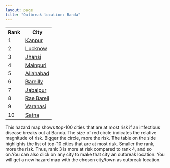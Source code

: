 ```yaml
---
layout: page
title: "Outbreak location: Banda"
---
```

<div class="flex-container">
<div class="flex-item-left" id="mapid">
<script src="https://buda-magenta.github.io/hazard_map/load_map.js"></script>

<script>
var marker_outbreak = L.marker([25.476300, 80.339500],{"autoPan": true}).addTo(map); marker_outbreak.bindTooltip("Banda").openTooltip();

var circle_1 = L.circle([26.460914, 80.321759], {"pane": "markerPane", "color": "red", "fill": true, "fillOpacity": 0.2, "fillRule": "evenodd", "lineCap": "round", "lineJoin": "round", "opacity": 1.0, "radius": 100345, "stroke": true, "weight": 3}).addTo(map);
circle_1.bindTooltip("Kanpur<br>rank: 1<br>hazard index: 0.100345")
circle_1.bindPopup('<a href="https://buda-magenta.github.io/hazard_map/Kanpur">Kanpur</a>')

var circle_2 = L.circle([26.838100, 80.934600], {"pane": "markerPane", "color": "red", "fill": true, "fillOpacity": 0.2, "fillRule": "evenodd", "lineCap": "round", "lineJoin": "round", "opacity": 1.0, "radius": 85785, "stroke": true, "weight": 3}).addTo(map);
circle_2.bindTooltip("Lucknow<br>rank: 2<br>hazard index: 0.085785")
circle_2.bindPopup('<a href="https://buda-magenta.github.io/hazard_map/Lucknow">Lucknow</a>')

var circle_3 = L.circle([25.531031, 78.652689], {"pane": "markerPane", "color": "red", "fill": true, "fillOpacity": 0.2, "fillRule": "evenodd", "lineCap": "round", "lineJoin": "round", "opacity": 1.0, "radius": 73356, "stroke": true, "weight": 3}).addTo(map);
circle_3.bindTooltip("Jhansi<br>rank: 3<br>hazard index: 0.073357")
circle_3.bindPopup('<a href="https://buda-magenta.github.io/hazard_map/Jhansi">Jhansi</a>')

var circle_4 = L.circle([27.209822, 79.048137], {"pane": "markerPane", "color": "red", "fill": true, "fillOpacity": 0.2, "fillRule": "evenodd", "lineCap": "round", "lineJoin": "round", "opacity": 1.0, "radius": 42033, "stroke": true, "weight": 3}).addTo(map);
circle_4.bindTooltip("Mainpuri<br>rank: 4<br>hazard index: 0.042034")
circle_4.bindPopup('<a href="https://buda-magenta.github.io/hazard_map/Mainpuri">Mainpuri</a>')

var circle_5 = L.circle([25.438130, 81.833800], {"pane": "markerPane", "color": "red", "fill": true, "fillOpacity": 0.2, "fillRule": "evenodd", "lineCap": "round", "lineJoin": "round", "opacity": 1.0, "radius": 19832, "stroke": true, "weight": 3}).addTo(map);
circle_5.bindTooltip("Allahabad<br>rank: 5<br>hazard index: 0.019833")
circle_5.bindPopup('<a href="https://buda-magenta.github.io/hazard_map/Allahabad">Allahabad</a>')

var circle_6 = L.circle([28.457876, 79.405571], {"pane": "markerPane", "color": "red", "fill": true, "fillOpacity": 0.2, "fillRule": "evenodd", "lineCap": "round", "lineJoin": "round", "opacity": 1.0, "radius": 8925, "stroke": true, "weight": 3}).addTo(map);
circle_6.bindTooltip("Bareilly<br>rank: 6<br>hazard index: 0.008926")
circle_6.bindPopup('<a href="https://buda-magenta.github.io/hazard_map/Bareilly">Bareilly</a>')

var circle_7 = L.circle([23.160894, 79.949770], {"pane": "markerPane", "color": "red", "fill": true, "fillOpacity": 0.2, "fillRule": "evenodd", "lineCap": "round", "lineJoin": "round", "opacity": 1.0, "radius": 8280, "stroke": true, "weight": 3}).addTo(map);
circle_7.bindTooltip("Jabalpur<br>rank: 7<br>hazard index: 0.008281")
circle_7.bindPopup('<a href="https://buda-magenta.github.io/hazard_map/Jabalpur">Jabalpur</a>')

var circle_8 = L.circle([26.250000, 81.250000], {"pane": "markerPane", "color": "red", "fill": true, "fillOpacity": 0.2, "fillRule": "evenodd", "lineCap": "round", "lineJoin": "round", "opacity": 1.0, "radius": 5775, "stroke": true, "weight": 3}).addTo(map);
circle_8.bindTooltip("Rae Bareli<br>rank: 8<br>hazard index: 0.005776")
circle_8.bindPopup('<a href="https://buda-magenta.github.io/hazard_map/Rae_Bareli">Rae Bareli</a>')

var circle_9 = L.circle([25.335649, 83.007629], {"pane": "markerPane", "color": "red", "fill": true, "fillOpacity": 0.2, "fillRule": "evenodd", "lineCap": "round", "lineJoin": "round", "opacity": 1.0, "radius": 4932, "stroke": true, "weight": 3}).addTo(map);
circle_9.bindTooltip("Varanasi<br>rank: 9<br>hazard index: 0.004932")
circle_9.bindPopup('<a href="https://buda-magenta.github.io/hazard_map/Varanasi">Varanasi</a>')

var circle_10 = L.circle([24.500000, 81.000000], {"pane": "markerPane", "color": "red", "fill": true, "fillOpacity": 0.2, "fillRule": "evenodd", "lineCap": "round", "lineJoin": "round", "opacity": 1.0, "radius": 3995, "stroke": true, "weight": 3}).addTo(map);
circle_10.bindTooltip("Satna<br>rank: 10<br>hazard index: 0.003996")
circle_10.bindPopup('<a href="https://buda-magenta.github.io/hazard_map/Satna">Satna</a>')

var circle_11 = L.circle([28.651718, 77.221939], {"pane": "markerPane", "color": "red", "fill": true, "fillOpacity": 0.2, "fillRule": "evenodd", "lineCap": "round", "lineJoin": "round", "opacity": 1.0, "radius": 3802, "stroke": true, "weight": 3}).addTo(map);
circle_11.bindTooltip("Delhi<br>rank: 11<br>hazard index: 0.003803")
circle_11.bindPopup('<a href="https://buda-magenta.github.io/hazard_map/Delhi">Delhi</a>')

var circle_12 = L.circle([27.912633, 79.746563], {"pane": "markerPane", "color": "red", "fill": true, "fillOpacity": 0.2, "fillRule": "evenodd", "lineCap": "round", "lineJoin": "round", "opacity": 1.0, "radius": 3259, "stroke": true, "weight": 3}).addTo(map);
circle_12.bindTooltip("Shahjahanpur<br>rank: 12<br>hazard index: 0.003259")
circle_12.bindPopup('<a href="https://buda-magenta.github.io/hazard_map/Shahjahanpur">Shahjahanpur</a>')

var circle_13 = L.circle([26.203725, 78.157363], {"pane": "markerPane", "color": "red", "fill": true, "fillOpacity": 0.2, "fillRule": "evenodd", "lineCap": "round", "lineJoin": "round", "opacity": 1.0, "radius": 2794, "stroke": true, "weight": 3}).addTo(map);
circle_13.bindTooltip("Gwalior<br>rank: 13<br>hazard index: 0.002795")
circle_13.bindPopup('<a href="https://buda-magenta.github.io/hazard_map/Gwalior">Gwalior</a>')

var circle_14 = L.circle([26.671329, 83.364583], {"pane": "markerPane", "color": "red", "fill": true, "fillOpacity": 0.2, "fillRule": "evenodd", "lineCap": "round", "lineJoin": "round", "opacity": 1.0, "radius": 2765, "stroke": true, "weight": 3}).addTo(map);
circle_14.bindTooltip("Gorakhpur<br>rank: 14<br>hazard index: 0.002765")
circle_14.bindPopup('<a href="https://buda-magenta.github.io/hazard_map/Gorakhpur">Gorakhpur</a>')

var circle_15 = L.circle([27.437194, 79.489129], {"pane": "markerPane", "color": "red", "fill": true, "fillOpacity": 0.2, "fillRule": "evenodd", "lineCap": "round", "lineJoin": "round", "opacity": 1.0, "radius": 2076, "stroke": true, "weight": 3}).addTo(map);
circle_15.bindTooltip("Farrukhabad<br>rank: 15<br>hazard index: 0.002076")
circle_15.bindPopup('<a href="https://buda-magenta.github.io/hazard_map/Farrukhabad">Farrukhabad</a>')

var circle_16 = L.circle([23.258486, 77.401989], {"pane": "markerPane", "color": "red", "fill": true, "fillOpacity": 0.2, "fillRule": "evenodd", "lineCap": "round", "lineJoin": "round", "opacity": 1.0, "radius": 1272, "stroke": true, "weight": 3}).addTo(map);
circle_16.bindTooltip("Bhopal<br>rank: 16<br>hazard index: 0.001273")
circle_16.bindPopup('<a href="https://buda-magenta.github.io/hazard_map/Bhopal">Bhopal</a>')

var circle_17 = L.circle([27.338577, 80.097526], {"pane": "markerPane", "color": "red", "fill": true, "fillOpacity": 0.2, "fillRule": "evenodd", "lineCap": "round", "lineJoin": "round", "opacity": 1.0, "radius": 1260, "stroke": true, "weight": 3}).addTo(map);
circle_17.bindTooltip("Hardoi<br>rank: 17<br>hazard index: 0.001261")
circle_17.bindPopup('<a href="https://buda-magenta.github.io/hazard_map/Hardoi">Hardoi</a>')

var circle_18 = L.circle([26.575504, 80.613762], {"pane": "markerPane", "color": "red", "fill": true, "fillOpacity": 0.2, "fillRule": "evenodd", "lineCap": "round", "lineJoin": "round", "opacity": 1.0, "radius": 1162, "stroke": true, "weight": 3}).addTo(map);
circle_18.bindTooltip("Unnao<br>rank: 18<br>hazard index: 0.001163")
circle_18.bindPopup('<a href="https://buda-magenta.github.io/hazard_map/Unnao">Unnao</a>')

var circle_19 = L.circle([26.718324, 79.090254], {"pane": "markerPane", "color": "red", "fill": true, "fillOpacity": 0.2, "fillRule": "evenodd", "lineCap": "round", "lineJoin": "round", "opacity": 1.0, "radius": 1149, "stroke": true, "weight": 3}).addTo(map);
circle_19.bindTooltip("Etawah<br>rank: 19<br>hazard index: 0.001150")
circle_19.bindPopup('<a href="https://buda-magenta.github.io/hazard_map/Etawah">Etawah</a>')

var circle_20 = L.circle([24.700385, 78.518668], {"pane": "markerPane", "color": "red", "fill": true, "fillOpacity": 0.2, "fillRule": "evenodd", "lineCap": "round", "lineJoin": "round", "opacity": 1.0, "radius": 1123, "stroke": true, "weight": 3}).addTo(map);
circle_20.bindTooltip("Lalitpur<br>rank: 20<br>hazard index: 0.001124")
circle_20.bindPopup('<a href="https://buda-magenta.github.io/hazard_map/Lalitpur">Lalitpur</a>')

var circle_21 = L.circle([27.109667, 81.918329], {"pane": "markerPane", "color": "red", "fill": true, "fillOpacity": 0.2, "fillRule": "evenodd", "lineCap": "round", "lineJoin": "round", "opacity": 1.0, "radius": 1101, "stroke": true, "weight": 3}).addTo(map);
circle_21.bindTooltip("Gonda<br>rank: 21<br>hazard index: 0.001101")
circle_21.bindPopup('<a href="https://buda-magenta.github.io/hazard_map/Gonda">Gonda</a>')

var circle_22 = L.circle([26.638076, 82.059024], {"pane": "markerPane", "color": "red", "fill": true, "fillOpacity": 0.2, "fillRule": "evenodd", "lineCap": "round", "lineJoin": "round", "opacity": 1.0, "radius": 1055, "stroke": true, "weight": 3}).addTo(map);
circle_22.bindTooltip("Faizabad<br>rank: 22<br>hazard index: 0.001055")
circle_22.bindPopup('<a href="https://buda-magenta.github.io/hazard_map/Faizabad">Faizabad</a>')

var circle_23 = L.circle([24.759267, 81.655000], {"pane": "markerPane", "color": "red", "fill": true, "fillOpacity": 0.2, "fillRule": "evenodd", "lineCap": "round", "lineJoin": "round", "opacity": 1.0, "radius": 1053, "stroke": true, "weight": 3}).addTo(map);
circle_23.bindTooltip("Rewa<br>rank: 23<br>hazard index: 0.001054")
circle_23.bindPopup('<a href="https://buda-magenta.github.io/hazard_map/Rewa">Rewa</a>')

var circle_24 = L.circle([27.036604, 78.651436], {"pane": "markerPane", "color": "red", "fill": true, "fillOpacity": 0.2, "fillRule": "evenodd", "lineCap": "round", "lineJoin": "round", "opacity": 1.0, "radius": 1044, "stroke": true, "weight": 3}).addTo(map);
circle_24.bindTooltip("Shikohabad<br>rank: 24<br>hazard index: 0.001045")
circle_24.bindPopup('<a href="https://buda-magenta.github.io/hazard_map/Shikohabad">Shikohabad</a>')

var circle_25 = L.circle([27.175255, 78.009816], {"pane": "markerPane", "color": "red", "fill": true, "fillOpacity": 0.2, "fillRule": "evenodd", "lineCap": "round", "lineJoin": "round", "opacity": 1.0, "radius": 1024, "stroke": true, "weight": 3}).addTo(map);
circle_25.bindTooltip("Agra<br>rank: 25<br>hazard index: 0.001024")
circle_25.bindPopup('<a href="https://buda-magenta.github.io/hazard_map/Agra">Agra</a>')

var circle_26 = L.circle([23.833962, 80.392456], {"pane": "markerPane", "color": "red", "fill": true, "fillOpacity": 0.2, "fillRule": "evenodd", "lineCap": "round", "lineJoin": "round", "opacity": 1.0, "radius": 993, "stroke": true, "weight": 3}).addTo(map);
circle_26.bindTooltip("Murwara<br>rank: 26<br>hazard index: 0.000993")
circle_26.bindPopup('<a href="https://buda-magenta.github.io/hazard_map/Murwara">Murwara</a>')

var circle_27 = L.circle([21.237947, 81.633683], {"pane": "markerPane", "color": "red", "fill": true, "fillOpacity": 0.2, "fillRule": "evenodd", "lineCap": "round", "lineJoin": "round", "opacity": 1.0, "radius": 947, "stroke": true, "weight": 3}).addTo(map);
circle_27.bindTooltip("Raipur<br>rank: 27<br>hazard index: 0.000948")
circle_27.bindPopup('<a href="https://buda-magenta.github.io/hazard_map/Raipur">Raipur</a>')

var circle_28 = L.circle([25.609324, 85.123525], {"pane": "markerPane", "color": "red", "fill": true, "fillOpacity": 0.2, "fillRule": "evenodd", "lineCap": "round", "lineJoin": "round", "opacity": 1.0, "radius": 922, "stroke": true, "weight": 3}).addTo(map);
circle_28.bindTooltip("Patna<br>rank: 28<br>hazard index: 0.000922")
circle_28.bindPopup('<a href="https://buda-magenta.github.io/hazard_map/Patna">Patna</a>')

var circle_29 = L.circle([26.500000, 78.750000], {"pane": "markerPane", "color": "red", "fill": true, "fillOpacity": 0.2, "fillRule": "evenodd", "lineCap": "round", "lineJoin": "round", "opacity": 1.0, "radius": 883, "stroke": true, "weight": 3}).addTo(map);
circle_29.bindTooltip("Bhind<br>rank: 29<br>hazard index: 0.000883")
circle_29.bindPopup('<a href="https://buda-magenta.github.io/hazard_map/Bhind">Bhind</a>')

var circle_30 = L.circle([29.154148, 77.305954], {"pane": "markerPane", "color": "red", "fill": true, "fillOpacity": 0.2, "fillRule": "evenodd", "lineCap": "round", "lineJoin": "round", "opacity": 1.0, "radius": 870, "stroke": true, "weight": 3}).addTo(map);
circle_30.bindTooltip("Baraut<br>rank: 30<br>hazard index: 0.000871")
circle_30.bindPopup('<a href="https://buda-magenta.github.io/hazard_map/Baraut">Baraut</a>')

var circle_31 = L.circle([25.843539, 80.918004], {"pane": "markerPane", "color": "red", "fill": true, "fillOpacity": 0.2, "fillRule": "evenodd", "lineCap": "round", "lineJoin": "round", "opacity": 1.0, "radius": 867, "stroke": true, "weight": 3}).addTo(map);
circle_31.bindTooltip("Fatehpur<br>rank: 31<br>hazard index: 0.000868")
circle_31.bindPopup('<a href="https://buda-magenta.github.io/hazard_map/Fatehpur">Fatehpur</a>')

var circle_32 = L.circle([25.935955, 79.424328], {"pane": "markerPane", "color": "red", "fill": true, "fillOpacity": 0.2, "fillRule": "evenodd", "lineCap": "round", "lineJoin": "round", "opacity": 1.0, "radius": 838, "stroke": true, "weight": 3}).addTo(map);
circle_32.bindTooltip("Orai<br>rank: 32<br>hazard index: 0.000838")
circle_32.bindPopup('<a href="https://buda-magenta.github.io/hazard_map/Orai">Orai</a>')

var circle_33 = L.circle([26.242511, 82.296169], {"pane": "markerPane", "color": "red", "fill": true, "fillOpacity": 0.2, "fillRule": "evenodd", "lineCap": "round", "lineJoin": "round", "opacity": 1.0, "radius": 831, "stroke": true, "weight": 3}).addTo(map);
circle_33.bindTooltip("Sultanpur<br>rank: 33<br>hazard index: 0.000832")
circle_33.bindPopup('<a href="https://buda-magenta.github.io/hazard_map/Sultanpur">Sultanpur</a>')

var circle_34 = L.circle([19.075990, 72.877393], {"pane": "markerPane", "color": "red", "fill": true, "fillOpacity": 0.2, "fillRule": "evenodd", "lineCap": "round", "lineJoin": "round", "opacity": 1.0, "radius": 702, "stroke": true, "weight": 3}).addTo(map);
circle_34.bindTooltip("Mumbai<br>rank: 34<br>hazard index: 0.000702")
circle_34.bindPopup('<a href="https://buda-magenta.github.io/hazard_map/Mumbai">Mumbai</a>')

var circle_35 = L.circle([27.633333, 77.583333], {"pane": "markerPane", "color": "red", "fill": true, "fillOpacity": 0.2, "fillRule": "evenodd", "lineCap": "round", "lineJoin": "round", "opacity": 1.0, "radius": 651, "stroke": true, "weight": 3}).addTo(map);
circle_35.bindTooltip("Mathura<br>rank: 35<br>hazard index: 0.000652")
circle_35.bindPopup('<a href="https://buda-magenta.github.io/hazard_map/Mathura">Mathura</a>')

var circle_36 = L.circle([25.565691, 80.063489], {"pane": "markerPane", "color": "red", "fill": true, "fillOpacity": 0.2, "fillRule": "evenodd", "lineCap": "round", "lineJoin": "round", "opacity": 1.0, "radius": 560, "stroke": true, "weight": 3}).addTo(map);
circle_36.bindTooltip("Khanna<br>rank: 36<br>hazard index: 0.000561")
circle_36.bindPopup('<a href="https://buda-magenta.github.io/hazard_map/Khanna">Khanna</a>')

var circle_37 = L.circle([25.603508, 83.507454], {"pane": "markerPane", "color": "red", "fill": true, "fillOpacity": 0.2, "fillRule": "evenodd", "lineCap": "round", "lineJoin": "round", "opacity": 1.0, "radius": 541, "stroke": true, "weight": 3}).addTo(map);
circle_37.bindTooltip("Ghazipur<br>rank: 37<br>hazard index: 0.000541")
circle_37.bindPopup('<a href="https://buda-magenta.github.io/hazard_map/Ghazipur">Ghazipur</a>')

var circle_38 = L.circle([28.794068, 79.185930], {"pane": "markerPane", "color": "red", "fill": true, "fillOpacity": 0.2, "fillRule": "evenodd", "lineCap": "round", "lineJoin": "round", "opacity": 1.0, "radius": 538, "stroke": true, "weight": 3}).addTo(map);
circle_38.bindTooltip("Rampur<br>rank: 38<br>hazard index: 0.000538")
circle_38.bindPopup('<a href="https://buda-magenta.github.io/hazard_map/Rampur">Rampur</a>')

var circle_39 = L.circle([28.863842, 78.805778], {"pane": "markerPane", "color": "red", "fill": true, "fillOpacity": 0.2, "fillRule": "evenodd", "lineCap": "round", "lineJoin": "round", "opacity": 1.0, "radius": 510, "stroke": true, "weight": 3}).addTo(map);
circle_39.bindTooltip("Moradabad<br>rank: 39<br>hazard index: 0.000511")
circle_39.bindPopup('<a href="https://buda-magenta.github.io/hazard_map/Moradabad">Moradabad</a>')

var circle_40 = L.circle([25.954628, 83.647350], {"pane": "markerPane", "color": "red", "fill": true, "fillOpacity": 0.2, "fillRule": "evenodd", "lineCap": "round", "lineJoin": "round", "opacity": 1.0, "radius": 508, "stroke": true, "weight": 3}).addTo(map);
circle_40.bindTooltip("Maunath Bhanjan<br>rank: 40<br>hazard index: 0.000508")
circle_40.bindPopup('<a href="https://buda-magenta.github.io/hazard_map/Maunath_Bhanjan">Maunath Bhanjan</a>')

var circle_41 = L.circle([25.750000, 78.500000], {"pane": "markerPane", "color": "red", "fill": true, "fillOpacity": 0.2, "fillRule": "evenodd", "lineCap": "round", "lineJoin": "round", "opacity": 1.0, "radius": 492, "stroke": true, "weight": 3}).addTo(map);
circle_41.bindTooltip("Datia<br>rank: 41<br>hazard index: 0.000493")
circle_41.bindPopup('<a href="https://buda-magenta.github.io/hazard_map/Datia">Datia</a>')

var circle_42 = L.circle([26.439874, 80.018000], {"pane": "markerPane", "color": "red", "fill": true, "fillOpacity": 0.2, "fillRule": "evenodd", "lineCap": "round", "lineJoin": "round", "opacity": 1.0, "radius": 464, "stroke": true, "weight": 3}).addTo(map);
circle_42.bindTooltip("Akbarpur<br>rank: 42<br>hazard index: 0.000464")
circle_42.bindPopup('<a href="https://buda-magenta.github.io/hazard_map/Akbarpur">Akbarpur</a>')

var circle_43 = L.circle([23.809612, 78.759114], {"pane": "markerPane", "color": "red", "fill": true, "fillOpacity": 0.2, "fillRule": "evenodd", "lineCap": "round", "lineJoin": "round", "opacity": 1.0, "radius": 455, "stroke": true, "weight": 3}).addTo(map);
circle_43.bindTooltip("Sagar<br>rank: 43<br>hazard index: 0.000455")
circle_43.bindPopup('<a href="https://buda-magenta.github.io/hazard_map/Sagar">Sagar</a>')

var circle_44 = L.circle([22.541418, 88.357691], {"pane": "markerPane", "color": "red", "fill": true, "fillOpacity": 0.2, "fillRule": "evenodd", "lineCap": "round", "lineJoin": "round", "opacity": 1.0, "radius": 404, "stroke": true, "weight": 3}).addTo(map);
circle_44.bindTooltip("Kolkata<br>rank: 44<br>hazard index: 0.000405")
circle_44.bindPopup('<a href="https://buda-magenta.github.io/hazard_map/Kolkata">Kolkata</a>')

var circle_45 = L.circle([26.724789, 82.793269], {"pane": "markerPane", "color": "red", "fill": true, "fillOpacity": 0.2, "fillRule": "evenodd", "lineCap": "round", "lineJoin": "round", "opacity": 1.0, "radius": 395, "stroke": true, "weight": 3}).addTo(map);
circle_45.bindTooltip("Basti<br>rank: 45<br>hazard index: 0.000396")
circle_45.bindPopup('<a href="https://buda-magenta.github.io/hazard_map/Basti">Basti</a>')

var circle_46 = L.circle([21.149813, 79.082056], {"pane": "markerPane", "color": "red", "fill": true, "fillOpacity": 0.2, "fillRule": "evenodd", "lineCap": "round", "lineJoin": "round", "opacity": 1.0, "radius": 388, "stroke": true, "weight": 3}).addTo(map);
circle_46.bindTooltip("Nagpur<br>rank: 46<br>hazard index: 0.000388")
circle_46.bindPopup('<a href="https://buda-magenta.github.io/hazard_map/Nagpur">Nagpur</a>')

var circle_47 = L.circle([24.935635, 82.647701], {"pane": "markerPane", "color": "red", "fill": true, "fillOpacity": 0.2, "fillRule": "evenodd", "lineCap": "round", "lineJoin": "round", "opacity": 1.0, "radius": 380, "stroke": true, "weight": 3}).addTo(map);
circle_47.bindTooltip("Mirzapur<br>rank: 47<br>hazard index: 0.000380")
circle_47.bindPopup('<a href="https://buda-magenta.github.io/hazard_map/Mirzapur">Mirzapur</a>')

var circle_48 = L.circle([25.795593, 82.488341], {"pane": "markerPane", "color": "red", "fill": true, "fillOpacity": 0.2, "fillRule": "evenodd", "lineCap": "round", "lineJoin": "round", "opacity": 1.0, "radius": 367, "stroke": true, "weight": 3}).addTo(map);
circle_48.bindTooltip("Jaunpur<br>rank: 48<br>hazard index: 0.000368")
circle_48.bindPopup('<a href="https://buda-magenta.github.io/hazard_map/Jaunpur">Jaunpur</a>')

var circle_49 = L.circle([26.148658, 85.340013], {"pane": "markerPane", "color": "red", "fill": true, "fillOpacity": 0.2, "fillRule": "evenodd", "lineCap": "round", "lineJoin": "round", "opacity": 1.0, "radius": 352, "stroke": true, "weight": 3}).addTo(map);
circle_49.bindTooltip("Muzaffarpur<br>rank: 49<br>hazard index: 0.000353")
circle_49.bindPopup('<a href="https://buda-magenta.github.io/hazard_map/Muzaffarpur">Muzaffarpur</a>')

var circle_50 = L.circle([27.504639, 80.829466], {"pane": "markerPane", "color": "red", "fill": true, "fillOpacity": 0.2, "fillRule": "evenodd", "lineCap": "round", "lineJoin": "round", "opacity": 1.0, "radius": 345, "stroke": true, "weight": 3}).addTo(map);
circle_50.bindTooltip("Sitapur<br>rank: 50<br>hazard index: 0.000345")
circle_50.bindPopup('<a href="https://buda-magenta.github.io/hazard_map/Sitapur">Sitapur</a>')

var circle_51 = L.circle([12.979120, 77.591300], {"pane": "markerPane", "color": "red", "fill": true, "fillOpacity": 0.2, "fillRule": "evenodd", "lineCap": "round", "lineJoin": "round", "opacity": 1.0, "radius": 320, "stroke": true, "weight": 3}).addTo(map);
circle_51.bindTooltip("Bangalore<br>rank: 51<br>hazard index: 0.000321")
circle_51.bindPopup('<a href="https://buda-magenta.github.io/hazard_map/Bangalore">Bangalore</a>')

var circle_52 = L.circle([26.915458, 75.818982], {"pane": "markerPane", "color": "red", "fill": true, "fillOpacity": 0.2, "fillRule": "evenodd", "lineCap": "round", "lineJoin": "round", "opacity": 1.0, "radius": 318, "stroke": true, "weight": 3}).addTo(map);
circle_52.bindTooltip("Jaipur<br>rank: 52<br>hazard index: 0.000319")
circle_52.bindPopup('<a href="https://buda-magenta.github.io/hazard_map/Jaipur">Jaipur</a>')

var circle_53 = L.circle([23.916667, 78.000000], {"pane": "markerPane", "color": "red", "fill": true, "fillOpacity": 0.2, "fillRule": "evenodd", "lineCap": "round", "lineJoin": "round", "opacity": 1.0, "radius": 318, "stroke": true, "weight": 3}).addTo(map);
circle_53.bindTooltip("Vidisha<br>rank: 53<br>hazard index: 0.000318")
circle_53.bindPopup('<a href="https://buda-magenta.github.io/hazard_map/Vidisha">Vidisha</a>')

var circle_54 = L.circle([27.733696, 81.477321], {"pane": "markerPane", "color": "red", "fill": true, "fillOpacity": 0.2, "fillRule": "evenodd", "lineCap": "round", "lineJoin": "round", "opacity": 1.0, "radius": 312, "stroke": true, "weight": 3}).addTo(map);
circle_54.bindTooltip("Bahraich<br>rank: 54<br>hazard index: 0.000312")
circle_54.bindPopup('<a href="https://buda-magenta.github.io/hazard_map/Bahraich">Bahraich</a>')

var circle_55 = L.circle([22.383333, 82.133333], {"pane": "markerPane", "color": "red", "fill": true, "fillOpacity": 0.2, "fillRule": "evenodd", "lineCap": "round", "lineJoin": "round", "opacity": 1.0, "radius": 309, "stroke": true, "weight": 3}).addTo(map);
circle_55.bindTooltip("Bilaspur<br>rank: 55<br>hazard index: 0.000310")
circle_55.bindPopup('<a href="https://buda-magenta.github.io/hazard_map/Bilaspur">Bilaspur</a>')

var circle_56 = L.circle([25.773344, 84.784977], {"pane": "markerPane", "color": "red", "fill": true, "fillOpacity": 0.2, "fillRule": "evenodd", "lineCap": "round", "lineJoin": "round", "opacity": 1.0, "radius": 293, "stroke": true, "weight": 3}).addTo(map);
circle_56.bindTooltip("Chapra<br>rank: 56<br>hazard index: 0.000294")
circle_56.bindPopup('<a href="https://buda-magenta.github.io/hazard_map/Chapra">Chapra</a>')

var circle_57 = L.circle([25.375241, 77.828119], {"pane": "markerPane", "color": "red", "fill": true, "fillOpacity": 0.2, "fillRule": "evenodd", "lineCap": "round", "lineJoin": "round", "opacity": 1.0, "radius": 290, "stroke": true, "weight": 3}).addTo(map);
circle_57.bindTooltip("Shivpuri<br>rank: 57<br>hazard index: 0.000291")
circle_57.bindPopup('<a href="https://buda-magenta.github.io/hazard_map/Shivpuri">Shivpuri</a>')

var circle_58 = L.circle([27.177366, 78.389912], {"pane": "markerPane", "color": "red", "fill": true, "fillOpacity": 0.2, "fillRule": "evenodd", "lineCap": "round", "lineJoin": "round", "opacity": 1.0, "radius": 288, "stroke": true, "weight": 3}).addTo(map);
circle_58.bindTooltip("Firozabad<br>rank: 58<br>hazard index: 0.000289")
circle_58.bindPopup('<a href="https://buda-magenta.github.io/hazard_map/Firozabad">Firozabad</a>')

var circle_59 = L.circle([24.500000, 77.500000], {"pane": "markerPane", "color": "red", "fill": true, "fillOpacity": 0.2, "fillRule": "evenodd", "lineCap": "round", "lineJoin": "round", "opacity": 1.0, "radius": 280, "stroke": true, "weight": 3}).addTo(map);
circle_59.bindTooltip("Guna<br>rank: 59<br>hazard index: 0.000281")
circle_59.bindPopup('<a href="https://buda-magenta.github.io/hazard_map/Guna">Guna</a>')

var circle_60 = L.circle([29.938447, 78.145298], {"pane": "markerPane", "color": "red", "fill": true, "fillOpacity": 0.2, "fillRule": "evenodd", "lineCap": "round", "lineJoin": "round", "opacity": 1.0, "radius": 267, "stroke": true, "weight": 3}).addTo(map);
circle_60.bindTooltip("Haridwar<br>rank: 60<br>hazard index: 0.000268")
circle_60.bindPopup('<a href="https://buda-magenta.github.io/hazard_map/Haridwar">Haridwar</a>')

var circle_61 = L.circle([26.166667, 77.500000], {"pane": "markerPane", "color": "red", "fill": true, "fillOpacity": 0.2, "fillRule": "evenodd", "lineCap": "round", "lineJoin": "round", "opacity": 1.0, "radius": 234, "stroke": true, "weight": 3}).addTo(map);
circle_61.bindTooltip("Morena<br>rank: 61<br>hazard index: 0.000235")
circle_61.bindPopup('<a href="https://buda-magenta.github.io/hazard_map/Morena">Morena</a>')

var circle_62 = L.circle([27.883846, 78.634890], {"pane": "markerPane", "color": "red", "fill": true, "fillOpacity": 0.2, "fillRule": "evenodd", "lineCap": "round", "lineJoin": "round", "opacity": 1.0, "radius": 214, "stroke": true, "weight": 3}).addTo(map);
circle_62.bindTooltip("Kasganj<br>rank: 62<br>hazard index: 0.000214")
circle_62.bindPopup('<a href="https://buda-magenta.github.io/hazard_map/Kasganj">Kasganj</a>')

var circle_63 = L.circle([29.988077, 77.508130], {"pane": "markerPane", "color": "red", "fill": true, "fillOpacity": 0.2, "fillRule": "evenodd", "lineCap": "round", "lineJoin": "round", "opacity": 1.0, "radius": 213, "stroke": true, "weight": 3}).addTo(map);
circle_63.bindTooltip("Saharanpur<br>rank: 63<br>hazard index: 0.000213")
circle_63.bindPopup('<a href="https://buda-magenta.github.io/hazard_map/Saharanpur">Saharanpur</a>')

var circle_64 = L.circle([29.000653, 77.768229], {"pane": "markerPane", "color": "red", "fill": true, "fillOpacity": 0.2, "fillRule": "evenodd", "lineCap": "round", "lineJoin": "round", "opacity": 1.0, "radius": 207, "stroke": true, "weight": 3}).addTo(map);
circle_64.bindTooltip("Meerut<br>rank: 64<br>hazard index: 0.000207")
circle_64.bindPopup('<a href="https://buda-magenta.github.io/hazard_map/Meerut">Meerut</a>')

var circle_65 = L.circle([27.985060, 80.753845], {"pane": "markerPane", "color": "red", "fill": true, "fillOpacity": 0.2, "fillRule": "evenodd", "lineCap": "round", "lineJoin": "round", "opacity": 1.0, "radius": 198, "stroke": true, "weight": 3}).addTo(map);
circle_65.bindTooltip("Lakhimpur<br>rank: 65<br>hazard index: 0.000198")
circle_65.bindPopup('<a href="https://buda-magenta.github.io/hazard_map/Lakhimpur">Lakhimpur</a>')

var circle_66 = L.circle([18.521428, 73.854454], {"pane": "markerPane", "color": "red", "fill": true, "fillOpacity": 0.2, "fillRule": "evenodd", "lineCap": "round", "lineJoin": "round", "opacity": 1.0, "radius": 193, "stroke": true, "weight": 3}).addTo(map);
circle_66.bindTooltip("Pune<br>rank: 66<br>hazard index: 0.000193")
circle_66.bindPopup('<a href="https://buda-magenta.github.io/hazard_map/Pune">Pune</a>')

var circle_67 = L.circle([17.388786, 78.461065], {"pane": "markerPane", "color": "red", "fill": true, "fillOpacity": 0.2, "fillRule": "evenodd", "lineCap": "round", "lineJoin": "round", "opacity": 1.0, "radius": 183, "stroke": true, "weight": 3}).addTo(map);
circle_67.bindTooltip("Hyderabad<br>rank: 67<br>hazard index: 0.000184")
circle_67.bindPopup('<a href="https://buda-magenta.github.io/hazard_map/Hyderabad">Hyderabad</a>')

var circle_68 = L.circle([27.876990, 78.137290], {"pane": "markerPane", "color": "red", "fill": true, "fillOpacity": 0.2, "fillRule": "evenodd", "lineCap": "round", "lineJoin": "round", "opacity": 1.0, "radius": 172, "stroke": true, "weight": 3}).addTo(map);
circle_68.bindTooltip("Aligarh<br>rank: 68<br>hazard index: 0.000172")
circle_68.bindPopup('<a href="https://buda-magenta.github.io/hazard_map/Aligarh">Aligarh</a>')

var circle_69 = L.circle([25.877933, 84.119959], {"pane": "markerPane", "color": "red", "fill": true, "fillOpacity": 0.2, "fillRule": "evenodd", "lineCap": "round", "lineJoin": "round", "opacity": 1.0, "radius": 165, "stroke": true, "weight": 3}).addTo(map);
circle_69.bindTooltip("Ballia<br>rank: 69<br>hazard index: 0.000166")
circle_69.bindPopup('<a href="https://buda-magenta.github.io/hazard_map/Ballia">Ballia</a>')

var circle_70 = L.circle([30.909016, 75.851601], {"pane": "markerPane", "color": "red", "fill": true, "fillOpacity": 0.2, "fillRule": "evenodd", "lineCap": "round", "lineJoin": "round", "opacity": 1.0, "radius": 161, "stroke": true, "weight": 3}).addTo(map);
circle_70.bindTooltip("Ludhiana<br>rank: 70<br>hazard index: 0.000162")
circle_70.bindPopup('<a href="https://buda-magenta.github.io/hazard_map/Ludhiana">Ludhiana</a>')

var circle_71 = L.circle([13.083694, 80.270186], {"pane": "markerPane", "color": "red", "fill": true, "fillOpacity": 0.2, "fillRule": "evenodd", "lineCap": "round", "lineJoin": "round", "opacity": 1.0, "radius": 159, "stroke": true, "weight": 3}).addTo(map);
circle_71.bindTooltip("Chennai<br>rank: 71<br>hazard index: 0.000160")
circle_71.bindPopup('<a href="https://buda-magenta.github.io/hazard_map/Chennai">Chennai</a>')

var circle_72 = L.circle([24.197443, 82.666145], {"pane": "markerPane", "color": "red", "fill": true, "fillOpacity": 0.2, "fillRule": "evenodd", "lineCap": "round", "lineJoin": "round", "opacity": 1.0, "radius": 158, "stroke": true, "weight": 3}).addTo(map);
circle_72.bindTooltip("Singrauli<br>rank: 72<br>hazard index: 0.000158")
circle_72.bindPopup('<a href="https://buda-magenta.github.io/hazard_map/Singrauli">Singrauli</a>')

var circle_73 = L.circle([20.266777, 85.843559], {"pane": "markerPane", "color": "red", "fill": true, "fillOpacity": 0.2, "fillRule": "evenodd", "lineCap": "round", "lineJoin": "round", "opacity": 1.0, "radius": 154, "stroke": true, "weight": 3}).addTo(map);
circle_73.bindTooltip("Bhubaneswar<br>rank: 73<br>hazard index: 0.000154")
circle_73.bindPopup('<a href="https://buda-magenta.github.io/hazard_map/Bhubaneswar">Bhubaneswar</a>')

var circle_74 = L.circle([24.796436, 85.007956], {"pane": "markerPane", "color": "red", "fill": true, "fillOpacity": 0.2, "fillRule": "evenodd", "lineCap": "round", "lineJoin": "round", "opacity": 1.0, "radius": 150, "stroke": true, "weight": 3}).addTo(map);
circle_74.bindTooltip("Gaya<br>rank: 74<br>hazard index: 0.000151")
circle_74.bindPopup('<a href="https://buda-magenta.github.io/hazard_map/Gaya">Gaya</a>')

var circle_75 = L.circle([26.653396, 77.624206], {"pane": "markerPane", "color": "red", "fill": true, "fillOpacity": 0.2, "fillRule": "evenodd", "lineCap": "round", "lineJoin": "round", "opacity": 1.0, "radius": 150, "stroke": true, "weight": 3}).addTo(map);
circle_75.bindTooltip("Dhaulpur<br>rank: 75<br>hazard index: 0.000150")
circle_75.bindPopup('<a href="https://buda-magenta.github.io/hazard_map/Dhaulpur">Dhaulpur</a>')

var circle_76 = L.circle([28.495208, 80.107541], {"pane": "markerPane", "color": "red", "fill": true, "fillOpacity": 0.2, "fillRule": "evenodd", "lineCap": "round", "lineJoin": "round", "opacity": 1.0, "radius": 149, "stroke": true, "weight": 3}).addTo(map);
circle_76.bindTooltip("Pilibhit<br>rank: 76<br>hazard index: 0.000150")
circle_76.bindPopup('<a href="https://buda-magenta.github.io/hazard_map/Pilibhit">Pilibhit</a>')

var circle_77 = L.circle([23.370035, 85.325013], {"pane": "markerPane", "color": "red", "fill": true, "fillOpacity": 0.2, "fillRule": "evenodd", "lineCap": "round", "lineJoin": "round", "opacity": 1.0, "radius": 138, "stroke": true, "weight": 3}).addTo(map);
circle_77.bindTooltip("Ranchi<br>rank: 77<br>hazard index: 0.000138")
circle_77.bindPopup('<a href="https://buda-magenta.github.io/hazard_map/Ranchi">Ranchi</a>')

var circle_78 = L.circle([28.570784, 77.327107], {"pane": "markerPane", "color": "red", "fill": true, "fillOpacity": 0.2, "fillRule": "evenodd", "lineCap": "round", "lineJoin": "round", "opacity": 1.0, "radius": 136, "stroke": true, "weight": 3}).addTo(map);
circle_78.bindTooltip("Noida<br>rank: 78<br>hazard index: 0.000136")
circle_78.bindPopup('<a href="https://buda-magenta.github.io/hazard_map/Noida">Noida</a>')

var circle_79 = L.circle([22.720362, 75.868200], {"pane": "markerPane", "color": "red", "fill": true, "fillOpacity": 0.2, "fillRule": "evenodd", "lineCap": "round", "lineJoin": "round", "opacity": 1.0, "radius": 135, "stroke": true, "weight": 3}).addTo(map);
circle_79.bindTooltip("Indore<br>rank: 79<br>hazard index: 0.000135")
circle_79.bindPopup('<a href="https://buda-magenta.github.io/hazard_map/Indore">Indore</a>')

var circle_80 = L.circle([21.199035, 81.397955], {"pane": "markerPane", "color": "red", "fill": true, "fillOpacity": 0.2, "fillRule": "evenodd", "lineCap": "round", "lineJoin": "round", "opacity": 1.0, "radius": 133, "stroke": true, "weight": 3}).addTo(map);
circle_80.bindTooltip("Durg<br>rank: 80<br>hazard index: 0.000133")
circle_80.bindPopup('<a href="https://buda-magenta.github.io/hazard_map/Durg">Durg</a>')

var circle_81 = L.circle([25.895924, 82.437716], {"pane": "markerPane", "color": "red", "fill": true, "fillOpacity": 0.2, "fillRule": "evenodd", "lineCap": "round", "lineJoin": "round", "opacity": 1.0, "radius": 132, "stroke": true, "weight": 3}).addTo(map);
circle_81.bindTooltip("Badlapur<br>rank: 81<br>hazard index: 0.000133")
circle_81.bindPopup('<a href="https://buda-magenta.github.io/hazard_map/Badlapur">Badlapur</a>')

var circle_82 = L.circle([25.720581, 85.255560], {"pane": "markerPane", "color": "red", "fill": true, "fillOpacity": 0.2, "fillRule": "evenodd", "lineCap": "round", "lineJoin": "round", "opacity": 1.0, "radius": 132, "stroke": true, "weight": 3}).addTo(map);
circle_82.bindTooltip("Hajipur<br>rank: 82<br>hazard index: 0.000132")
circle_82.bindPopup('<a href="https://buda-magenta.github.io/hazard_map/Hajipur">Hajipur</a>')

var circle_83 = L.circle([30.733442, 76.779714], {"pane": "markerPane", "color": "red", "fill": true, "fillOpacity": 0.2, "fillRule": "evenodd", "lineCap": "round", "lineJoin": "round", "opacity": 1.0, "radius": 128, "stroke": true, "weight": 3}).addTo(map);
circle_83.bindTooltip("Chandigarh<br>rank: 83<br>hazard index: 0.000129")
circle_83.bindPopup('<a href="https://buda-magenta.github.io/hazard_map/Chandigarh">Chandigarh</a>')

var circle_84 = L.circle([22.801519, 86.202958], {"pane": "markerPane", "color": "red", "fill": true, "fillOpacity": 0.2, "fillRule": "evenodd", "lineCap": "round", "lineJoin": "round", "opacity": 1.0, "radius": 120, "stroke": true, "weight": 3}).addTo(map);
circle_84.bindTooltip("Jamshedpur<br>rank: 84<br>hazard index: 0.000121")
circle_84.bindPopup('<a href="https://buda-magenta.github.io/hazard_map/Jamshedpur">Jamshedpur</a>')

var circle_85 = L.circle([30.325565, 78.043681], {"pane": "markerPane", "color": "red", "fill": true, "fillOpacity": 0.2, "fillRule": "evenodd", "lineCap": "round", "lineJoin": "round", "opacity": 1.0, "radius": 120, "stroke": true, "weight": 3}).addTo(map);
circle_85.bindTooltip("Dehradun<br>rank: 85<br>hazard index: 0.000120")
circle_85.bindPopup('<a href="https://buda-magenta.github.io/hazard_map/Dehradun">Dehradun</a>')

var circle_86 = L.circle([25.280733, 83.125128], {"pane": "markerPane", "color": "red", "fill": true, "fillOpacity": 0.2, "fillRule": "evenodd", "lineCap": "round", "lineJoin": "round", "opacity": 1.0, "radius": 118, "stroke": true, "weight": 3}).addTo(map);
circle_86.bindTooltip("Mughal Sarai<br>rank: 86<br>hazard index: 0.000119")
circle_86.bindPopup('<a href="https://buda-magenta.github.io/hazard_map/Mughal_Sarai">Mughal Sarai</a>')

var circle_87 = L.circle([26.423847, 83.762732], {"pane": "markerPane", "color": "red", "fill": true, "fillOpacity": 0.2, "fillRule": "evenodd", "lineCap": "round", "lineJoin": "round", "opacity": 1.0, "radius": 116, "stroke": true, "weight": 3}).addTo(map);
circle_87.bindTooltip("Deoria<br>rank: 87<br>hazard index: 0.000117")
circle_87.bindPopup('<a href="https://buda-magenta.github.io/hazard_map/Deoria">Deoria</a>')

var circle_88 = L.circle([27.059011, 84.206464], {"pane": "markerPane", "color": "red", "fill": true, "fillOpacity": 0.2, "fillRule": "evenodd", "lineCap": "round", "lineJoin": "round", "opacity": 1.0, "radius": 112, "stroke": true, "weight": 3}).addTo(map);
circle_88.bindTooltip("Bagaha<br>rank: 88<br>hazard index: 0.000113")
circle_88.bindPopup('<a href="https://buda-magenta.github.io/hazard_map/Bagaha">Bagaha</a>')

var circle_89 = L.circle([23.021624, 72.579707], {"pane": "markerPane", "color": "red", "fill": true, "fillOpacity": 0.2, "fillRule": "evenodd", "lineCap": "round", "lineJoin": "round", "opacity": 1.0, "radius": 104, "stroke": true, "weight": 3}).addTo(map);
circle_89.bindTooltip("Ahmedabad<br>rank: 89<br>hazard index: 0.000104")
circle_89.bindPopup('<a href="https://buda-magenta.github.io/hazard_map/Ahmedabad">Ahmedabad</a>')

var circle_90 = L.circle([26.131004, 84.391257], {"pane": "markerPane", "color": "red", "fill": true, "fillOpacity": 0.2, "fillRule": "evenodd", "lineCap": "round", "lineJoin": "round", "opacity": 1.0, "radius": 100, "stroke": true, "weight": 3}).addTo(map);
circle_90.bindTooltip("Siwan<br>rank: 90<br>hazard index: 0.000101")
circle_90.bindPopup('<a href="https://buda-magenta.github.io/hazard_map/Siwan">Siwan</a>')

var circle_91 = L.circle([26.180598, 91.753943], {"pane": "markerPane", "color": "red", "fill": true, "fillOpacity": 0.2, "fillRule": "evenodd", "lineCap": "round", "lineJoin": "round", "opacity": 1.0, "radius": 99, "stroke": true, "weight": 3}).addTo(map);
circle_91.bindTooltip("Guwahati<br>rank: 91<br>hazard index: 0.000099")
circle_91.bindPopup('<a href="https://buda-magenta.github.io/hazard_map/Guwahati">Guwahati</a>')

var circle_92 = L.circle([26.022697, 83.028873], {"pane": "markerPane", "color": "red", "fill": true, "fillOpacity": 0.2, "fillRule": "evenodd", "lineCap": "round", "lineJoin": "round", "opacity": 1.0, "radius": 94, "stroke": true, "weight": 3}).addTo(map);
circle_92.bindTooltip("Azamgarh<br>rank: 92<br>hazard index: 0.000095")
circle_92.bindPopup('<a href="https://buda-magenta.github.io/hazard_map/Azamgarh">Azamgarh</a>')

var circle_93 = L.circle([28.068312, 79.046073], {"pane": "markerPane", "color": "red", "fill": true, "fillOpacity": 0.2, "fillRule": "evenodd", "lineCap": "round", "lineJoin": "round", "opacity": 1.0, "radius": 94, "stroke": true, "weight": 3}).addTo(map);
circle_93.bindTooltip("Budaun<br>rank: 93<br>hazard index: 0.000095")
circle_93.bindPopup('<a href="https://buda-magenta.github.io/hazard_map/Budaun">Budaun</a>')

var circle_94 = L.circle([20.468600, 85.879200], {"pane": "markerPane", "color": "red", "fill": true, "fillOpacity": 0.2, "fillRule": "evenodd", "lineCap": "round", "lineJoin": "round", "opacity": 1.0, "radius": 93, "stroke": true, "weight": 3}).addTo(map);
circle_94.bindTooltip("Cuttack<br>rank: 94<br>hazard index: 0.000093")
circle_94.bindPopup('<a href="https://buda-magenta.github.io/hazard_map/Cuttack">Cuttack</a>')

var circle_95 = L.circle([26.716413, 88.430992], {"pane": "markerPane", "color": "red", "fill": true, "fillOpacity": 0.2, "fillRule": "evenodd", "lineCap": "round", "lineJoin": "round", "opacity": 1.0, "radius": 87, "stroke": true, "weight": 3}).addTo(map);
circle_95.bindTooltip("Siliguri<br>rank: 95<br>hazard index: 0.000088")
circle_95.bindPopup('<a href="https://buda-magenta.github.io/hazard_map/Siliguri">Siliguri</a>')

var circle_96 = L.circle([23.122634, 83.198189], {"pane": "markerPane", "color": "red", "fill": true, "fillOpacity": 0.2, "fillRule": "evenodd", "lineCap": "round", "lineJoin": "round", "opacity": 1.0, "radius": 85, "stroke": true, "weight": 3}).addTo(map);
circle_96.bindTooltip("Ambikapur<br>rank: 96<br>hazard index: 0.000086")
circle_96.bindPopup('<a href="https://buda-magenta.github.io/hazard_map/Ambikapur">Ambikapur</a>')

var circle_97 = L.circle([23.174597, 75.785142], {"pane": "markerPane", "color": "red", "fill": true, "fillOpacity": 0.2, "fillRule": "evenodd", "lineCap": "round", "lineJoin": "round", "opacity": 1.0, "radius": 80, "stroke": true, "weight": 3}).addTo(map);
circle_97.bindTooltip("Ujjain<br>rank: 97<br>hazard index: 0.000080")
circle_97.bindPopup('<a href="https://buda-magenta.github.io/hazard_map/Ujjain">Ujjain</a>')

var circle_98 = L.circle([25.286698, 87.132254], {"pane": "markerPane", "color": "red", "fill": true, "fillOpacity": 0.2, "fillRule": "evenodd", "lineCap": "round", "lineJoin": "round", "opacity": 1.0, "radius": 79, "stroke": true, "weight": 3}).addTo(map);
circle_98.bindTooltip("Bhagalpur<br>rank: 98<br>hazard index: 0.000080")
circle_98.bindPopup('<a href="https://buda-magenta.github.io/hazard_map/Bhagalpur">Bhagalpur</a>')

var circle_99 = L.circle([29.500882, 77.348383], {"pane": "markerPane", "color": "red", "fill": true, "fillOpacity": 0.2, "fillRule": "evenodd", "lineCap": "round", "lineJoin": "round", "opacity": 1.0, "radius": 77, "stroke": true, "weight": 3}).addTo(map);
circle_99.bindTooltip("Shamli<br>rank: 99<br>hazard index: 0.000078")
circle_99.bindPopup('<a href="https://buda-magenta.github.io/hazard_map/Shamli">Shamli</a>')

var circle_100 = L.circle([25.560900, 87.647654], {"pane": "markerPane", "color": "red", "fill": true, "fillOpacity": 0.2, "fillRule": "evenodd", "lineCap": "round", "lineJoin": "round", "opacity": 1.0, "radius": 74, "stroke": true, "weight": 3}).addTo(map);
circle_100.bindTooltip("Katihar<br>rank: 100<br>hazard index: 0.000074")
circle_100.bindPopup('<a href="https://buda-magenta.github.io/hazard_map/Katihar">Katihar</a>')
</script>
</div>


<div class="flex-item-right">
<table>
<tr>
<th>Rank</th>
<th>City</th>
</tr>

<tr>
<td>1</td>
<td><a href="https://buda-magenta.github.io/hazard_map/Kanpur">Kanpur</a></td>
</tr>

<tr>
<td>2</td>
<td><a href="https://buda-magenta.github.io/hazard_map/Lucknow">Lucknow</a></td>
</tr>

<tr>
<td>3</td>
<td><a href="https://buda-magenta.github.io/hazard_map/Jhansi">Jhansi</a></td>
</tr>

<tr>
<td>4</td>
<td><a href="https://buda-magenta.github.io/hazard_map/Mainpuri">Mainpuri</a></td>
</tr>

<tr>
<td>5</td>
<td><a href="https://buda-magenta.github.io/hazard_map/Allahabad">Allahabad</a></td>
</tr>

<tr>
<td>6</td>
<td><a href="https://buda-magenta.github.io/hazard_map/Bareilly">Bareilly</a></td>
</tr>

<tr>
<td>7</td>
<td><a href="https://buda-magenta.github.io/hazard_map/Jabalpur">Jabalpur</a></td>
</tr>

<tr>
<td>8</td>
<td><a href="https://buda-magenta.github.io/hazard_map/Rae_Bareli">Rae Bareli</a></td>
</tr>

<tr>
<td>9</td>
<td><a href="https://buda-magenta.github.io/hazard_map/Varanasi">Varanasi</a></td>
</tr>

<tr>
<td>10</td>
<td><a href="https://buda-magenta.github.io/hazard_map/Satna">Satna</a></td>
</tr>

</table>
</div>
</div>


<p align="left">This hazard map shows top-100 cities that are at most risk if an infectious disease breaks out at Banda. The size of red circle indicates the relative magnitude of risk. Bigger the circle, more the risk. The table on the side highlights the list of top-10 cities that are at most risk. Smaller the rank, more the risk. Thus, rank 3 is more at risk compared to rank 4, and so on.You can also click on any city to make that city an outbreak location. You will get a new hazard map with the chosen city/town as outbreak location.
</p>